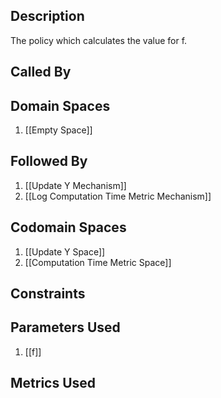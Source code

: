 ## Description

The policy which calculates the value for f.
## Called By
## Domain Spaces
1. [[Empty Space]]
## Followed By
1. [[Update Y Mechanism]]
2. [[Log Computation Time Metric Mechanism]]
## Codomain Spaces
1. [[Update Y Space]]
2. [[Computation Time Metric Space]]
## Constraints
## Parameters Used
1. [[f]]
## Metrics Used
